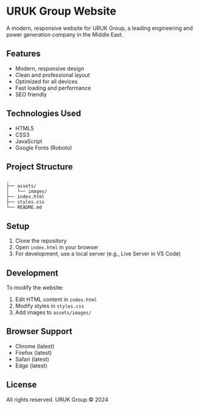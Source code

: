 # URUK Group Website

A modern, responsive website for URUK Group, a leading engineering and power generation company in the Middle East.

## Features

- Modern, responsive design
- Clean and professional layout
- Optimized for all devices
- Fast loading and performance
- SEO friendly

## Technologies Used

- HTML5
- CSS3
- JavaScript
- Google Fonts (Roboto)

## Project Structure

```
.
├── assets/
│   └── images/
├── index.html
├── styles.css
└── README.md
```

## Setup

1. Clone the repository
2. Open `index.html` in your browser
3. For development, use a local server (e.g., Live Server in VS Code)

## Development

To modify the website:

1. Edit HTML content in `index.html`
2. Modify styles in `styles.css`
3. Add images to `assets/images/`

## Browser Support

- Chrome (latest)
- Firefox (latest)
- Safari (latest)
- Edge (latest)

## License

All rights reserved. URUK Group © 2024 
